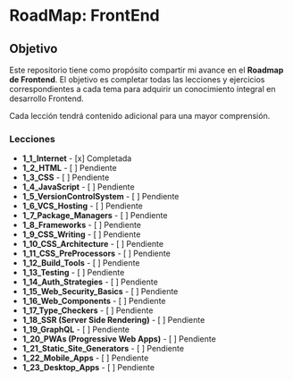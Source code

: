 
# RoadMap: FrontEnd

## Objetivo

Este repositorio tiene como propósito compartir mi avance en el **Roadmap de Frontend**. El objetivo es completar todas las lecciones y ejercicios correspondientes a cada tema para adquirir un conocimiento integral en desarrollo Frontend.

Cada lección tendrá contenido adicional para una mayor comprensión.


### Lecciones

- **1_1_Internet**                                          - [x] Completada
- **1_2_HTML**                                              - [ ] Pendiente
- **1_3_CSS**                                               - [ ] Pendiente
- **1_4_JavaScript**                                        - [ ] Pendiente
- **1_5_VersionControlSystem**                              - [ ] Pendiente
- **1_6_VCS_Hosting**                                       - [ ] Pendiente
- **1_7_Package_Managers**                                 - [ ] Pendiente
- **1_8_Frameworks**                                        - [ ] Pendiente
- **1_9_CSS_Writing**                                       - [ ] Pendiente
- **1_10_CSS_Architecture**                                 - [ ] Pendiente
- **1_11_CSS_PreProcessors**                               - [ ] Pendiente
- **1_12_Build_Tools**                                      - [ ] Pendiente
- **1_13_Testing**                                          - [ ] Pendiente
- **1_14_Auth_Strategies**                                  - [ ] Pendiente
- **1_15_Web_Security_Basics**                             - [ ] Pendiente
- **1_16_Web_Components**                                  - [ ] Pendiente
- **1_17_Type_Checkers**                                   - [ ] Pendiente
- **1_18_SSR (Server Side Rendering)**                      - [ ] Pendiente
- **1_19_GraphQL**                                          - [ ] Pendiente
- **1_20_PWAs (Progressive Web Apps)**                     - [ ] Pendiente
- **1_21_Static_Site_Generators**                           - [ ] Pendiente
- **1_22_Mobile_Apps**                                      - [ ] Pendiente
- **1_23_Desktop_Apps**                                    - [ ] Pendiente


